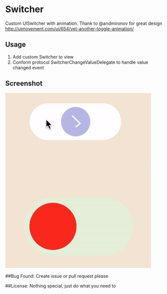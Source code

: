 # Switcher
Custom UISwitcher with animation. Thank to @andmironov for great design http://uimovement.com/ui/654/yet-another-toggle-animation/
## Usage
1. Add custom Switcher to view
2. Conform protocol SwitcherChangeValueDelegate to handle value changed event

## Screenshot
![](/Switcher.gif) 


##Bug Found: Create issue or pull request please

##License: 
Nothing special, just do what you need to
